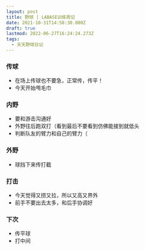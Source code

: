 ```yaml
---
layout: post
title: 野球 | LABASE训练周记
date: 2021-10-31T14:58:30.000Z
draft: true
lastmod: 2022-06-27T16:24:24.273Z
tags:
  - 天天野球日记
---
```

### 传球

- 在场上传球也不要急，正常传，传平！
- 今天开始甩毛巾

### 内野

- 要和游击沟通好
- 外野往后跑双打（看到最后不要看到仿佛能接到就低头
- 判断队友的臂力和自己的臂力（

### 外野

- 球挡下来传打截

### 打击

- 今天觉得又捞又拉，所以又高又界外
- 前手不要出去太多，和后手协调好

### 下次

- 传平球
- 打中间